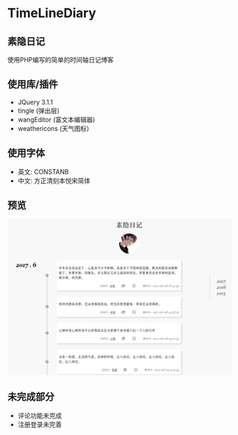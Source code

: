# TimeLineDiary
## 素隐日记

使用PHP编写的简单的时间轴日记博客

## 使用库/插件
- JQuery 3.1.1
- tingle (弹出层)
- wangEditor (富文本编辑器)
- weathericons (天气图标)

## 使用字体
- 英文: CONSTANB
- 中文: 方正清刻本悦宋简体

## 预览
![image](https://github.com/ShoryLee/TimeLineDiary/blob/master/TimeLineDiary.jpg)

## 未完成部分
- 评论功能未完成
- 注册登录未完善
